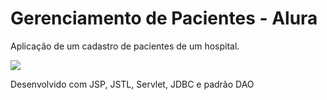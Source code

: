# Gerenciamento de Pacientes - Alura
Aplicação de um cadastro de pacientes de um hospital.

<img src="/Hospital — Mozilla Firefox 2021-10-15 16-42-07.gif">

Desenvolvido com JSP, JSTL, Servlet, JDBC e padrão DAO
